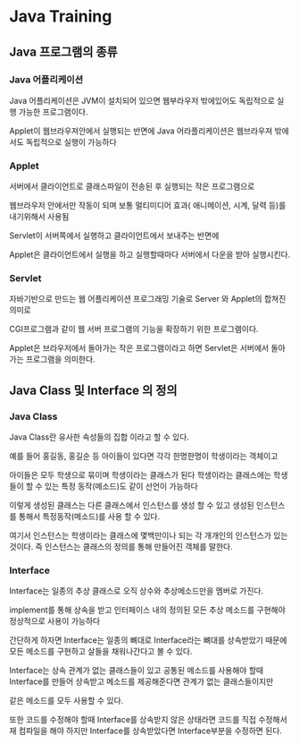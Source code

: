 # Java Training


## Java 프로그램의 종류

### Java 어플리케이션 

Java 어플리케이션은 JVM이 설치되어 있으면 웹부라우저 밖에있어도 독립적으로 실행 가능한 프로그램이다.

Applet이 웹브라우져안에서 실행되는 반면에 Java 어라플리케이션은 웹브라우져 밖에서도 독립적으로 실행이 가능하다



### Applet 

서버에서 클라이언트로 클래스파일이 전송된 후 실행되는 작은 프로그램으로

웹브라우저 안에서만 작동이 되며 보통 멀티미디어 효과( 애니메이션, 시계, 달력 등)를 내기위해서 사용됨

Servlet이 서버쪽에서 실행하고 클라이언트에서 보내주는 반면에

Applet은 클라이언트에서 실행을 하고 실행할때마다 서버에서 다운을 받아 실행시킨다.



### Servlet

자바기반으로 만드는 웹 어플리케이션 프로그래밍 기술로 Server 와 Applet의 합쳐진 의미로

CGI프로그램과 같이 웹 서버 프로그램의 기능을 확장하기 위한 프로그램이다.

Applet은 브라우저에서 돌아가는 작은 프로그램이라고 하면 Servlet은 서버에서 돌아가는 프로그램을 의미한다.



## Java Class 및 Interface 의 정의

### Java Class
Java Class란 유사한 속성들의 집합 이라고 할 수 있다.

예를 들어 홍길동, 홍길순 등 아이들이 있다면 각각 한명한명이 학생이라는 객체이고 

아이들은 모두 학생으로 묶이며 학생이라는 클래스가 된다 학생이라는 클래스에는 학생들이 할 수 있는 특정 동작(메소드)도 같이 선언이 가능하다

이렇게 생성된 클래스는 다른 클래스에서 인스턴스를 생성 할 수 있고 생성된 인스턴스를 통해서 특정동작(메소드)를 사용 할 수 있다.

여기서 인스턴스는 학생이라는 클래스에 몇백만이나 되는 각 개개인의 인스턴스가 있는 것이다. 즉 인스턴스는 클래스의 정의를 통해 만들어진 객체를 말한다.




### Interface
Interface는 일종의 추상 클래스로 오직 상수와 추상메소드만을 멤버로 가진다.

implement를 통해 상속을 받고 인터페이스 내의 정의된 모든 추상 메소드를 구현해야 정상적으로 사용이 가능하다

간단하게 하자면 Interface는 일종의 뼈대로 Interface라는 뼈대를 상속받았기 때문에 모든 메소드를 구현하고 살들을 채워나간다고 볼 수 있다.

Interface는 상속 관계가 없는 클래스들이 있고 공통된 메소드를 사용해야 할때 Interface를 만들어 상속받고 메소드를 제공해준다면 관계가 없는 클래스들이지만

같은 메소드를 모두 사용할 수 있다.

또한 코드를 수정해야 할때 Interface를 상속받지 않은 상태라면 코드를 직접 수정해서 재 컴파일을 해야 하지만 Interface를 상속받았다면 Interface부분을 수정하면 된다.
